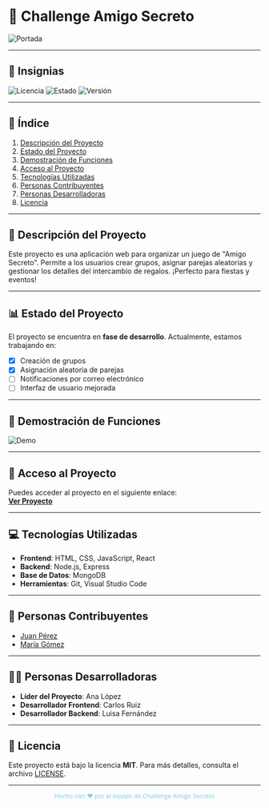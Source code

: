 # 🚀 Challenge Amigo Secreto

![Portada](https://via.placeholder.com/1200x400/87CEEB/FFFFFF?text=Challenge+Amigo+Secreto) <!-- Reemplaza con una imagen real -->

---

## 🔖 Insignias
![Licencia](https://img.shields.io/badge/Licencia-MIT-blue)
![Estado](https://img.shields.io/badge/Estado-En%20Desarrollo-yellow)
![Versión](https://img.shields.io/badge/Versión-1.0.0-green)

---

## 📑 Índice
1. [Descripción del Proyecto](#-descripción-del-proyecto)
2. [Estado del Proyecto](#-estado-del-proyecto)
3. [Demostración de Funciones](#-demostración-de-funciones)
4. [Acceso al Proyecto](#-acceso-al-proyecto)
5. [Tecnologías Utilizadas](#-tecnologías-utilizadas)
6. [Personas Contribuyentes](#-personas-contribuyentes)
7. [Personas Desarrolladoras](#-personas-desarrolladoras)
8. [Licencia](#-licencia)

---

## 📝 Descripción del Proyecto
Este proyecto es una aplicación web para organizar un juego de "Amigo Secreto". Permite a los usuarios crear grupos, asignar parejas aleatorias y gestionar los detalles del intercambio de regalos. ¡Perfecto para fiestas y eventos!

---

## 📊 Estado del Proyecto
El proyecto se encuentra en **fase de desarrollo**. Actualmente, estamos trabajando en:
- [x] Creación de grupos
- [x] Asignación aleatoria de parejas
- [ ] Notificaciones por correo electrónico
- [ ] Interfaz de usuario mejorada

---

## 🎥 Demostración de Funciones
![Demo](https://via.placeholder.com/800x400/87CEEB/FFFFFF?text=Demo+Interfaz) <!-- Reemplaza con un GIF o imagen real -->

---

## 🔗 Acceso al Proyecto
Puedes acceder al proyecto en el siguiente enlace:  
[**Ver Proyecto**](https://tudominio.com) <!-- Reemplaza con el enlace real -->

---

## 💻 Tecnologías Utilizadas
- **Frontend**: HTML, CSS, JavaScript, React
- **Backend**: Node.js, Express
- **Base de Datos**: MongoDB
- **Herramientas**: Git, Visual Studio Code

---

## 👥 Personas Contribuyentes
- [Juan Pérez](https://github.com/juanperez)
- [María Gómez](https://github.com/mariagomez)

---

## 👩‍💻 Personas Desarrolladoras
- **Líder del Proyecto**: Ana López
- **Desarrollador Frontend**: Carlos Ruiz
- **Desarrollador Backend**: Luisa Fernández

---

## 📜 Licencia
Este proyecto está bajo la licencia **MIT**. Para más detalles, consulta el archivo [LICENSE](LICENSE).

---

<div style="text-align: center; color: #87CEEB; font-size: 12px;">
  Hecho con ❤️ por el equipo de Challenge Amigo Secreto
</div>
